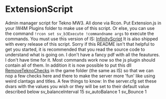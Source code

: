 # ExtensionScript
Admin manager script for Tekno MW3. All done via Rcon.
Put Extension.js in your IW4M Plugins folder to make use of this script. Or else, you can use the command ```!rcon set sv_b3Execute !commandname args``` to execute the commands.
You must use this version of IS: [InfinityScript](https://github.com/diamante0018/InfinityScript)
It is also shipped with every release of this script.
Sorry if this README isn't that helpful to get you started, it is recommended that you read the source code to understand what is going on.
I don't have a fancy pdf with all the feautures. I don't have time for it.
Most commands work now so the js plugin should contain all of them.
In addition it is now possible to put this dll [RemoveTeknoChecks](https://github.com/diamante0018/RemoveTeknoChecks) in the game folder (the same as IS) so that we can nop a few checks here and there to make the server more 'fun' like using weird clantags and titles.
A few things to know:
In the server.cfg set these dvars with the values you wish or they will be set to their default value described below
sv_balanceInterval 15
sv_autoBalance 1
sv_Bounce 1

